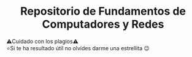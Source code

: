 <h1 align="center">Repositorio de Fundamentos de Computadores y Redes</h1>

⚠️Cuidado con los plagios⚠️<br>
⭐Si te ha resultado útil no olvides darme una estrellita 😉
